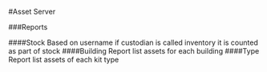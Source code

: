 #Asset Server

###Reports

####Stock
Based on username if custodian is called inventory it is counted as part of stock
####Building
Report list assets for each building
####Type
Report list assets of each kit type
